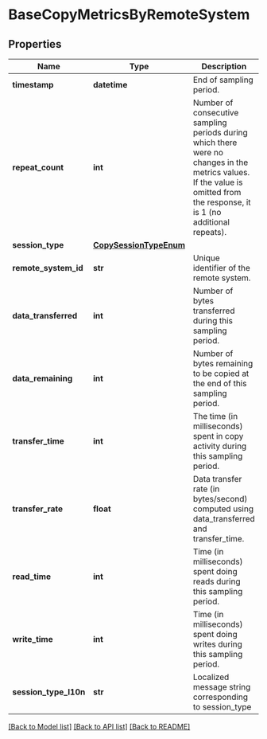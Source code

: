 # BaseCopyMetricsByRemoteSystem

## Properties
Name | Type | Description | Notes
------------ | ------------- | ------------- | -------------
**timestamp** | **datetime** | End of sampling period. | [optional] 
**repeat_count** | **int** | Number of consecutive sampling periods during which there were no changes in the metrics values. If the value is omitted from the response, it is 1 (no additional repeats).  | [optional] 
**session_type** | [**CopySessionTypeEnum**](CopySessionTypeEnum.md) |  | [optional] 
**remote_system_id** | **str** | Unique identifier of the remote system. | [optional] 
**data_transferred** | **int** | Number of bytes transferred during this sampling period. | [optional] 
**data_remaining** | **int** | Number of bytes remaining to be copied at the end of this sampling period. | [optional] 
**transfer_time** | **int** | The time (in milliseconds) spent in copy activity during this sampling period.  | [optional] 
**transfer_rate** | **float** | Data transfer rate (in bytes/second) computed using data_transferred and transfer_time.  | [optional] 
**read_time** | **int** | Time (in milliseconds) spent doing reads during this sampling period.  | [optional] 
**write_time** | **int** | Time (in milliseconds) spent doing writes during this sampling period.  | [optional] 
**session_type_l10n** | **str** | Localized message string corresponding to session_type | [optional] 

[[Back to Model list]](../README.md#documentation-for-models) [[Back to API list]](../README.md#documentation-for-api-endpoints) [[Back to README]](../README.md)


